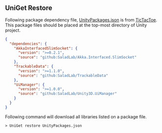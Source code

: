 ## UniGet Restore

Following package dependency file,
[UnityPackages.json](https://github.com/SaladLab/TicTacToe/blob/master/src/GameClient/UnityPackages.json) is from [TicTacToe](https://github.com/SaladLab/TicTacToe).
This package files should be placed at the top-most directory of Unity project.

```json
{
  "dependencies": {
    "AkkaInterfacedSlimSocket": {
      "version": ">=0.2.1",
      "source": "github:SaladLab/Akka.Interfaced.SlimSocket"
    },
    "TrackableData": {
      "version": ">=1.1.0",
      "source": "github:SaladLab/TrackableData"
    },   
    "UiManager": {
      "version": ">=1.0.0",
      "source": "github:SaladLab/Unity3D.UiManager"
    }
  }
}
```

Following command will download all libraries listed on a package file.

```
> UniGet restore UnityPackages.json
```
